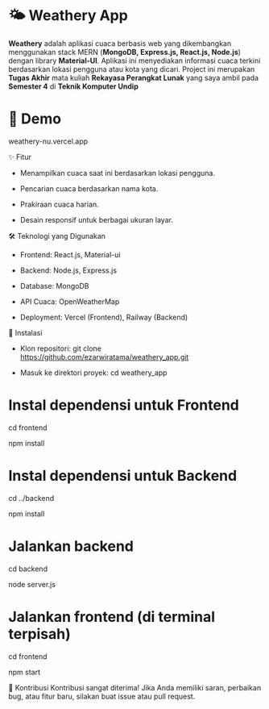 # 🌤️ Weathery App

**Weathery** adalah aplikasi cuaca berbasis web yang dikembangkan menggunakan stack MERN (**MongoDB, Express.js, React.js, Node.js**) dengan library **Material-UI**. Aplikasi ini menyediakan informasi cuaca terkini berdasarkan lokasi pengguna atau kota yang dicari. Project ini merupakan **Tugas Akhir** mata kuliah **Rekayasa Perangkat Lunak** yang saya ambil pada **Semester 4** di **Teknik Komputer Undip**

# 🔗 Demo

weathery-nu.vercel.app

✨ Fitur
- Menampilkan cuaca saat ini berdasarkan lokasi pengguna.

- Pencarian cuaca berdasarkan nama kota.

- Prakiraan cuaca harian.

- Desain responsif untuk berbagai ukuran layar.


🛠️ Teknologi yang Digunakan

- Frontend: React.js, Material-ui

- Backend: Node.js, Express.js

- Database: MongoDB

- API Cuaca: OpenWeatherMap

- Deployment: Vercel (Frontend), Railway (Backend)

🚀 Instalasi
- Klon repositori:
git clone https://github.com/ezarwiratama/weathery_app.git

- Masuk ke direktori proyek:
cd weathery_app

# Instal dependensi untuk Frontend
cd frontend

npm install

# Instal dependensi untuk Backend
cd ../backend

npm install

# Jalankan backend
cd backend

node server.js

# Jalankan frontend (di terminal terpisah)
cd frontend

npm start


🤝 Kontribusi
Kontribusi sangat diterima! Jika Anda memiliki saran, perbaikan bug, atau fitur baru, silakan buat issue atau pull request.
